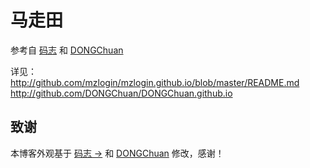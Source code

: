 # 马走田

参考自 [码志](http://mazhuang.org) 和 [DONGChuan](http://dongchuan.github.io)

详见：
        <http://github.com/mzlogin/mzlogin.github.io/blob/master/README.md>
		<BR>
        <http://github.com/DONGChuan/DONGChuan.github.io>

## 致谢

本博客外观基于 [码志 &rarr;](http://mazhuang.org) 和 [DONGChuan](http://dongchuan.github.io) 修改，感谢！


[1]: https://help.github.com/articles/setting-up-your-pages-site-locally-with-jekyll/

